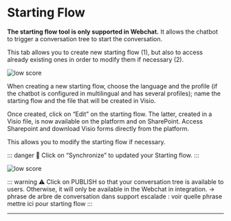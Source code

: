 # Starting Flow


**The starting flow tool is only supported in Webchat.** It allows the chatbot
to trigger a conversation tree to start the conversation.

This tab allows you to create new starting flow (1), but also to access already
existing ones in order to modify them if necessary (2).

<div class="image_center">
  <img :src="$withBase('/assets/img/virtual-agent-studio/tools/starting1.png')" alt="low score">
</div>



When creating a new starting flow, choose the language and the profile (if the
chatbot is configured in multilingual and has several profiles); name the
starting flow and the file that will be created in Visio.

Once created, click on “Edit” on the starting flow. The latter, created in a
Visio file, is now available on the platform and on SharePoint. Access
Sharepoint and download Visio forms directly from the platform.

This allows you to modify the starting flow if necessary.

::: danger 🔴
Click on “Synchronize” to updated your Starting flow.
:::

<div class="image_center">
  <img :src="$withBase('/assets/img/virtual-agent-studio/tools/starting2.png')" alt="low score">
</div>


::: warning ⚠️
Click on PUBLISH so that your conversation tree is available to users.
Otherwise, it will only be available in the Webchat in integration. -\> phrase
de arbre de conversation dans support escalade : voir quelle phrase mettre ici
pour starting flow
:::




---

<Hubspot />
<Clarity />
<GoogleAnalytics />
